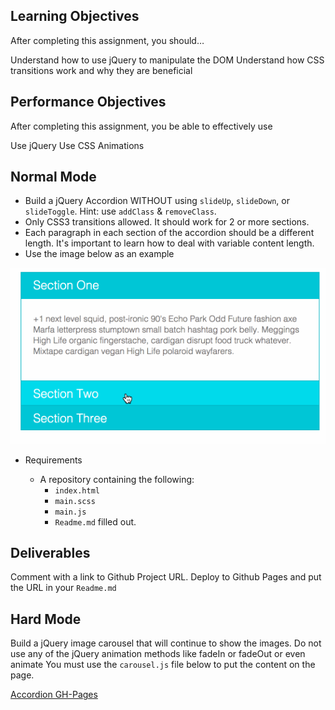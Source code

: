 ## Learning Objectives

After completing this assignment, you should…

Understand how to use jQuery to manipulate the DOM
Understand how CSS transitions work and why they are beneficial

## Performance Objectives

After completing this assignment, you be able to effectively use

Use jQuery
Use CSS Animations
## Normal Mode

* Build a jQuery Accordion WITHOUT using `slideUp`, `slideDown`, or `slideToggle`. Hint: use `addClass` & `removeClass`.
* Only CSS3 transitions allowed. It should work for 2 or more sections.
* Each paragraph in each section of the accordion should be a different length. It's important to learn how to deal with variable content length.
* Use the image below as an example

![accordian.gif](accordian.gif)

* Requirements

  * A repository containing the following:
    * `index.html`
    * `main.scss`
    * `main.js`
    * `Readme.md` filled out.

## Deliverables

Comment with a link to Github Project URL.
Deploy to Github Pages and put the URL in your `Readme.md`

## Hard Mode

Build a jQuery image carousel that will continue to show the images.
Do not use any of the jQuery animation methods like fadeIn or fadeOut or even animate
You must use the `carousel.js` file below to put the content on the page.

[Accordion GH-Pages](https://r1v3r5.github.io/accordion)